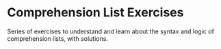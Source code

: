 # Comprehension List Exercises

Series of exercises to understand and learn about the syntax and logic of comprehension lists, with solutions.